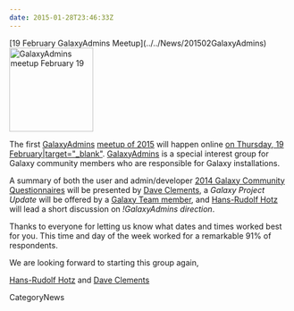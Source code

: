 ```yaml
---
date: 2015-01-28T23:46:33Z
---
```

<div class='newsItemHeader'>[19 February GalaxyAdmins Meetup](../../News/201502GalaxyAdmins)</div>

<div class='left'><a href='/Community/GalaxyAdmins/Meetups/2015_02_19'><img src='/Images/Logos/GalaxyAdmins.png' alt='GalaxyAdmins meetup February 19' width="150" /></a></div>

The first [GalaxyAdmins](../../Community/GalaxyAdmins) [meetup of 2015](/Community/GalaxyAdmins/Meetups/2015_02_19) will happen online [on Thursday, 19 February|target="_blank"](http://bit.ly/1yZJSkN).  [GalaxyAdmins](../../Community/GalaxyAdmins) is a special interest group for Galaxy community members who are responsible for Galaxy installations.

A summary of both the user and admin/developer [2014 Galaxy Community Questionnaires](/News/2014Questionnaire) will be presented by [Dave Clements](/DaveClements), a *Galaxy Project Update* will be offered by a [Galaxy Team member](/GalaxyTeam), and   [Hans-Rudolf Hotz](../../HansrudolfHotz) will lead a short discussion on *!GalaxyAdmins direction*.

Thanks to everyone for letting us know what dates and times worked best for you.  This time and day of the week worked for a remarkable 91% of respondents.

We are looking forward to starting this group again,

[Hans-Rudolf Hotz](/HansrudolfHotz) and [Dave Clements](../../DaveClements)


CategoryNews
